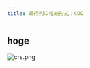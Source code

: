 ```yaml
---
title: 疎行列の格納形式：COO
---
```


## hoge

![crs.png](https://raw.githubusercontent.com/t-hishinuma/zenn-content/main/books/sparse-matrix-and-vector-product/CRS.png)
